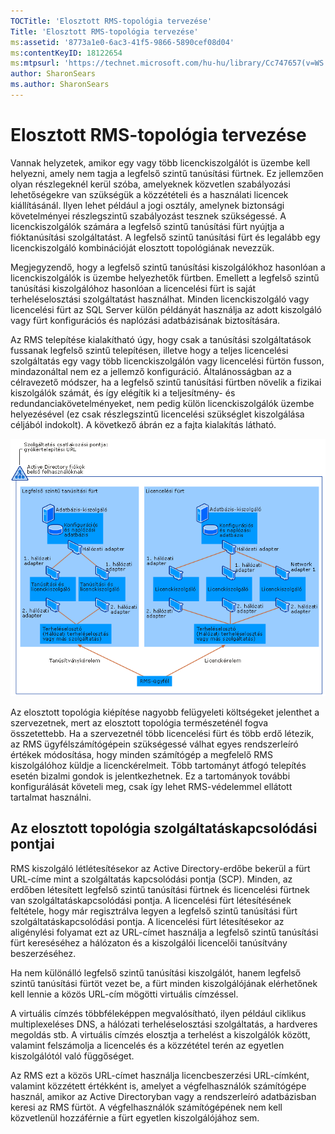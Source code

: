 ```yaml
---
TOCTitle: 'Elosztott RMS-topológia tervezése'
Title: 'Elosztott RMS-topológia tervezése'
ms:assetid: '8773a1e0-6ac3-41f5-9866-5890cef08d04'
ms:contentKeyID: 18122654
ms:mtpsurl: 'https://technet.microsoft.com/hu-hu/library/Cc747657(v=WS.10)'
author: SharonSears
ms.author: SharonSears
---
```


Elosztott RMS-topológia tervezése
=================================

Vannak helyzetek, amikor egy vagy több licenckiszolgálót is üzembe kell helyezni, amely nem tagja a legfelső szintű tanúsítási fürtnek. Ez jellemzően olyan részlegeknél kerül szóba, amelyeknek közvetlen szabályozási lehetőségekre van szükségük a közzétételi és a használati licencek kiállításánál. Ilyen lehet például a jogi osztály, amelynek biztonsági követelményei részlegszintű szabályozást tesznek szükségessé. A licenckiszolgálók számára a legfelső szintű tanúsítási fürt nyújtja a fióktanúsítási szolgáltatást. A legfelső szintű tanúsítási fürt és legalább egy licenckiszolgáló kombinációját elosztott topológiának nevezzük.

Megjegyzendő, hogy a legfelső szintű tanúsítási kiszolgálókhoz hasonlóan a licenckiszolgálók is üzembe helyezhetők fürtben. Emellett a legfelső szintű tanúsítási kiszolgálóhoz hasonlóan a licencelési fürt is saját terheléselosztási szolgáltatást használhat. Minden licenckiszolgáló vagy licencelési fürt az SQL Server külön példányát használja az adott kiszolgáló vagy fürt konfigurációs és naplózási adatbázisának biztosítására.

Az RMS telepítése kialakítható úgy, hogy csak a tanúsítási szolgáltatások fussanak legfelső szintű telepítésen, illetve hogy a teljes licencelési szolgáltatás egy vagy több licenckiszolgálón vagy licencelési fürtön fusson, mindazonáltal nem ez a jellemző konfiguráció. Általánosságban az a célravezető módszer, ha a legfelső szintű tanúsítási fürtben növelik a fizikai kiszolgálók számát, és így elégítik ki a teljesítmény- és redundanciakövetelményeket, nem pedig külön licenckiszolgálók üzembe helyezésével (ez csak részlegszintű licencelési szükséglet kiszolgálása céljából indokolt). A következő ábrán ez a fajta kialakítás látható.

![](/security-updates/images/Cc747657.01fa5a85-5711-41aa-932a-124049d34186(WS.10).gif "Elosztott topológia")

Az elosztott topológia kiépítése nagyobb felügyeleti költségeket jelenthet a szervezetnek, mert az elosztott topológia természeténél fogva összetettebb. Ha a szervezetnél több licencelési fürt és több erdő létezik, az RMS ügyfélszámítógépein szükségessé válhat egyes rendszerleíró értékek módosítása, hogy minden számítógép a megfelelő RMS kiszolgálóhoz küldje a licenckérelmeit. Több tartományt átfogó telepítés esetén bizalmi gondok is jelentkezhetnek. Ez a tartományok további konfigurálását követeli meg, csak így lehet RMS-védelemmel ellátott tartalmat használni.

Az elosztott topológia szolgáltatáskapcsolódási pontjai
-------------------------------------------------------

RMS kiszolgáló létlétesítésekor az Active Directory-erdőbe bekerül a fürt URL-címe mint a szolgáltatás kapcsolódási pontja (SCP). Minden, az erdőben létesített legfelső szintű tanúsítási fürtnek és licencelési fürtnek van szolgáltatáskapcsolódási pontja. A licencelési fürt létesítésének feltétele, hogy már regisztrálva legyen a legfelső szintű tanúsítási fürt szolgáltatáskapcsolódási pontja. A licencelési fürt létesítésekor az aligénylési folyamat ezt az URL-címet használja a legfelső szintű tanúsítási fürt kereséséhez a hálózaton és a kiszolgálói licencelői tanúsítvány beszerzéséhez.

Ha nem különálló legfelső szintű tanúsítási kiszolgálót, hanem legfelső szintű tanúsítási fürtöt vezet be, a fürt minden kiszolgálójának elérhetőnek kell lennie a közös URL-cím mögötti virtuális címzéssel.

A virtuális címzés többféleképpen megvalósítható, ilyen például ciklikus multiplexeléses DNS, a hálózati terheléselosztási szolgáltatás, a hardveres megoldás stb. A virtuális címzés elosztja a terhelést a kiszolgálók között, valamint felszámolja a licencelés és a közzététel terén az egyetlen kiszolgálótól való függőséget.

Az RMS ezt a közös URL-címet használja licencbeszerzési URL-címként, valamint közzétett értékként is, amelyet a végfelhasználók számítógépe használ, amikor az Active Directoryban vagy a rendszerleíró adatbázisban keresi az RMS fürtöt. A végfelhasználók számítógépének nem kell közvetlenül hozzáférnie a fürt egyetlen kiszolgálójához sem.
